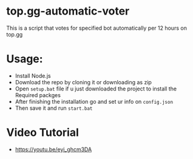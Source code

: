 # top.gg-automatic-voter
This is a script that votes for specified bot automatically per 12 hours on top.gg

# Usage:

- Install Node.js
- Download the repo by cloning it or downloading as zip
- Open `setup.bat` file if u just downloaded the project to install the Required packges
- After finishing the installation go and set ur info on `config.json`
- Then save it and run `start.bat`

# Video Tutorial 

- https://youtu.be/eyi_ghcm3DA 
